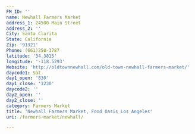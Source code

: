 ```yaml
---
FM_ID: ''
name: Newhall Farmers Market
address_1: 24500 Main Street
address_2: ''
City: Santa Clarita
State: California
Zip: '91321'
Phone: (661)250-3787
latitude: '34.3815'
longitude: '-118.5293'
Website: 'http://oldtownnewhall.com/old-town-newhall-farmers-market/'
daycode1: Sat
day1_open: '830'
day1_close: '1230'
daycode2: ''
day2_open: ''
day2_close: ''
category: Farmers Market
title: 'Newhall Farmers Market, Food Oasis Los Angeles'
uri: /farmers-market/newhall/

---
```

